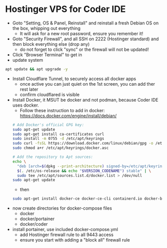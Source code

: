 # Hostinger VPS for Coder IDE

- Goto "Setting, OS & Panel, Reinstall" and reinstall a fresh Debian OS on the box, whipping out everything
  - It will ask for a new root password, ensure you remember it!
- Goto "Security Firewall", and all SSH on 2222 (Hostinger standard) and then block everything else (drop any)
  - do not forget to click "sync" or the firewall will not be updated! 
- Click "Browser Terminal" to get in
- update system
```bash
apt update && apt upgrade -y
```
- Install Cloudflare Tunnel, to securely access all docker apps
  - once active you can just quiet on the 1st screen, you can add ther rest later
  - confirm cloudflared is visible
- Install Docker, it MSUT be docker and not podman, because Coder IDE uses docker.
  - Follow these instruction to add in docker: https://docs.docker.com/engine/install/debian/
  ```bash
  # Add Docker's official GPG key:
  sudo apt-get update
  sudo apt-get install ca-certificates curl
  sudo install -m 0755 -d /etc/apt/keyrings
  sudo curl -fsSL https://download.docker.com/linux/debian/gpg -o /etc/apt/keyrings/docker.asc
  sudo chmod a+r /etc/apt/keyrings/docker.asc
  
  # Add the repository to Apt sources:
  echo \
    "deb [arch=$(dpkg --print-architecture) signed-by=/etc/apt/keyrings/docker.asc] https://download.docker.com/linux/debian \
    $(. /etc/os-release && echo "$VERSION_CODENAME") stable" | \
    sudo tee /etc/apt/sources.list.d/docker.list > /dev/null
  sudo apt-get update
  ```
  - then
  ```bash
  sudo apt-get install docker-ce docker-ce-cli containerd.io docker-buildx-plugin docker-compose-plugin
  ```
- now create directories for docker-compose files
  -  docker
  -  docker/portainer
  -  docker/coder
- install portainer, use included docker-compose.yml
  - add Hostinger firewall rule to all 9443 access
  - ensure you start with adding a "block all" firewall rule 

   
